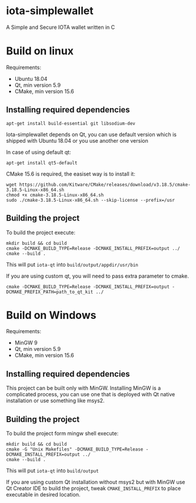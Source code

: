 # iota-simplewallet
A Simple and Secure IOTA wallet written in C

# Build on linux

Requirements:
- Ubuntu 18.04
- Qt, min version 5.9
- CMake, min version 15.6

## Installing required dependencies

```
apt-get install build-essential git libsodium-dev
```

Iota-simplewallet depends on Qt, you can use default version which is shipped with Ubuntu 18.04 or you use another one version

In case of using default qt:
```
apt-get install qt5-default
```

CMake 15.6 is required, the easiset way is to install it:
```
wget https://github.com/Kitware/CMake/releases/download/v3.18.5/cmake-3.18.5-Linux-x86_64.sh
chmod +x cmake-3.18.5-Linux-x86_64.sh
sudo ./cmake-3.18.5-Linux-x86_64.sh --skip-license --prefix=/usr
```

## Building the project

To build the project execute:

```
mkdir build && cd build
cmake -DCMAKE_BUILD_TYPE=Release -DCMAKE_INSTALL_PREFIX=output ../
cmake --build .
```

This will put `iota-qt` into `build/output/appdir/usr/bin`

If you are using custom qt, you will need to pass extra parameter to cmake.

```
cmake -DCMAKE_BUILD_TYPE=Release -DCMAKE_INSTALL_PREFIX=output -DCMAKE_PREFIX_PATH=path_to_qt_kit ../
```

# Build on Windows

Requirements:
- MinGW 9
- Qt, min version 5.9
- CMake, min version 15.6

## Installing required dependencies

This project can be built only with MinGW. Installing MinGW is a complicated process, you can use one that is deployed with Qt native installation or use something like msys2.

## Building the project

To build the project form mingw shell execute:

```
mkdir build && cd build
cmake -G "Unix Makefiles" -DCMAKE_BUILD_TYPE=Release -DCMAKE_INSTALL_PREFIX=output ../
cmake --build .
```

This will put `iota-qt` into `build/output`

If you are using custom Qt installation without msys2 but with MinGW use Qt Creator IDE to build the project, tweak `CMAKE_INSTALL_PREFIX` to place executable in desired location.